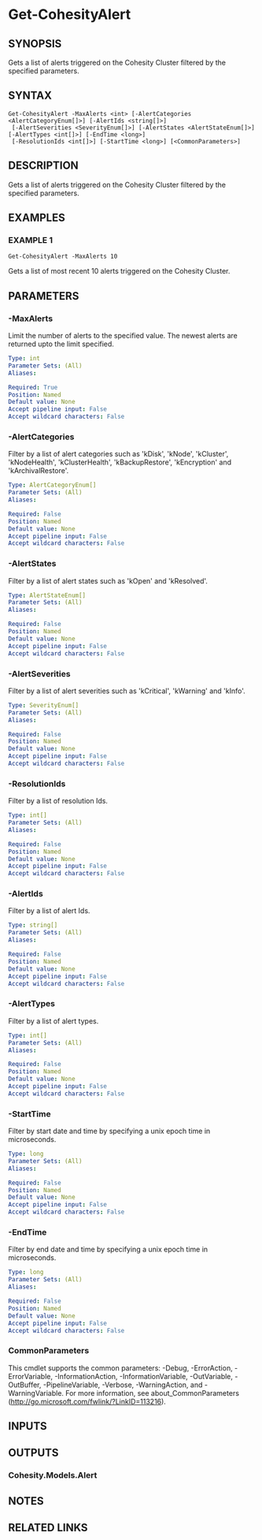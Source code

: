 # Get-CohesityAlert

## SYNOPSIS
Gets a list of alerts triggered on the Cohesity Cluster filtered by the specified parameters.

## SYNTAX

```
Get-CohesityAlert -MaxAlerts <int> [-AlertCategories <AlertCategoryEnum[]>] [-AlertIds <string[]>]
 [-AlertSeverities <SeverityEnum[]>] [-AlertStates <AlertStateEnum[]>] [-AlertTypes <int[]>] [-EndTime <long>]
 [-ResolutionIds <int[]>] [-StartTime <long>] [<CommonParameters>]
```

## DESCRIPTION
Gets a list of alerts triggered on the Cohesity Cluster filtered by the specified parameters.

## EXAMPLES

### EXAMPLE 1
```
Get-CohesityAlert -MaxAlerts 10
```

Gets a list of most recent 10 alerts triggered on the Cohesity Cluster.

## PARAMETERS

### -MaxAlerts
Limit the number of alerts to the specified value.
The newest alerts are returned upto the limit specified.

```yaml
Type: int
Parameter Sets: (All)
Aliases:

Required: True
Position: Named
Default value: None
Accept pipeline input: False
Accept wildcard characters: False
```

### -AlertCategories
Filter by a list of alert categories such as 'kDisk', 'kNode', 'kCluster', 'kNodeHealth', 'kClusterHealth', 'kBackupRestore', 'kEncryption' and 'kArchivalRestore'.

```yaml
Type: AlertCategoryEnum[]
Parameter Sets: (All)
Aliases:

Required: False
Position: Named
Default value: None
Accept pipeline input: False
Accept wildcard characters: False
```

### -AlertStates
Filter by a list of alert states such as 'kOpen' and 'kResolved'.

```yaml
Type: AlertStateEnum[]
Parameter Sets: (All)
Aliases:

Required: False
Position: Named
Default value: None
Accept pipeline input: False
Accept wildcard characters: False
```

### -AlertSeverities
Filter by a list of alert severities such as 'kCritical', 'kWarning' and 'kInfo'.

```yaml
Type: SeverityEnum[]
Parameter Sets: (All)
Aliases:

Required: False
Position: Named
Default value: None
Accept pipeline input: False
Accept wildcard characters: False
```

### -ResolutionIds
Filter by a list of resolution Ids.

```yaml
Type: int[]
Parameter Sets: (All)
Aliases:

Required: False
Position: Named
Default value: None
Accept pipeline input: False
Accept wildcard characters: False
```

### -AlertIds
Filter by a list of alert Ids.

```yaml
Type: string[]
Parameter Sets: (All)
Aliases:

Required: False
Position: Named
Default value: None
Accept pipeline input: False
Accept wildcard characters: False
```

### -AlertTypes
Filter by a list of alert types.

```yaml
Type: int[]
Parameter Sets: (All)
Aliases:

Required: False
Position: Named
Default value: None
Accept pipeline input: False
Accept wildcard characters: False
```

### -StartTime
Filter by start date and time by specifying a unix epoch time in microseconds.

```yaml
Type: long
Parameter Sets: (All)
Aliases:

Required: False
Position: Named
Default value: None
Accept pipeline input: False
Accept wildcard characters: False
```

### -EndTime
Filter by end date and time by specifying a unix epoch time in microseconds.

```yaml
Type: long
Parameter Sets: (All)
Aliases:

Required: False
Position: Named
Default value: None
Accept pipeline input: False
Accept wildcard characters: False
```

### CommonParameters
This cmdlet supports the common parameters: -Debug, -ErrorAction, -ErrorVariable, -InformationAction, -InformationVariable, -OutVariable, -OutBuffer, -PipelineVariable, -Verbose, -WarningAction, and -WarningVariable.
For more information, see about_CommonParameters (http://go.microsoft.com/fwlink/?LinkID=113216).

## INPUTS

## OUTPUTS

### Cohesity.Models.Alert
## NOTES

## RELATED LINKS
